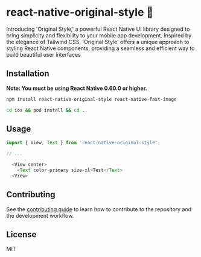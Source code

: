 # react-native-original-style 🎉

Introducing 'Original Style,' a powerful React Native UI library designed to bring simplicity and flexibility to your mobile app development. Inspired by the elegance of Tailwind CSS, 'Original Style' offers a unique approach to styling React Native components, providing a seamless and efficient way to build beautiful user interfaces

## Installation

**Note: You must be using React Native 0.60.0 or higher.**

```sh
npm install react-native-original-style react-native-fast-image
```

```sh
cd ios && pod install && cd ..
```

## Usage

```js
import { View, Text } from 'react-native-original-style';

// ...

  <View center>
    <Text color-primary size-xl>Test</Text>
  <View>
```

## Contributing

See the [contributing guide](CONTRIBUTING.md) to learn how to contribute to the repository and the development workflow.

## License

MIT
